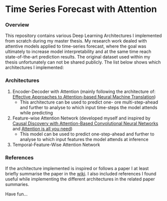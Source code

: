 # Time Series Forecast with Attention
### Overview
This repository contains various Deep Learning Architectures I implemented from scratch during my master thesis. My research work dealed with attentive models applied to time-series forecast, where the goal was ultimately to increase model interpretability and at the same time reach state-of-the-art prediction results. The original dataset used within my thesis unfortunately can not be shared publicly. The list below shows which architectures I implemented:

### Architectures
1) Encoder-Decoder with Attention (mainly following the architecture of: [Effective Approaches to Attention-based Neural Machine Translation](https://arxiv.org/abs/1508.04025))
    - This architecture can be used to predict one- ore multi-step-ahead and further to analyse to which input time-steps the model attends while predicting
2) Feature-wise Attention Network (developed myself and inspired by [Causal Discovery with Attention-Based Convolutional Neural Networks](https://mdpi.com/2504-4990/1/1/19 )       and [Attention is all you need](https://arxiv.org/abs/1706.03762))
    - This model can be used to predict one-step-ahead and further to analyse to which input features the model attends at inference
3) Temporal-Feature-Wise Attention Network

### References
If the architecture implemented is inspired or follows a paper I at least briefly summarise the paper in the [wiki](https://github.com/gianmarcobesso/Time-Series_Forecast/wiki). I also included references I found useful while implementing the different architectures in the related paper summaries.

Have fun...

